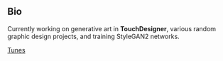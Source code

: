 ## Bio

Currently working on generative art in **TouchDesigner**, various random graphic design projects, and training StyleGAN2 networks. 








[Tunes](https://www.youtube.com/watch?v=i2eYo433JRA)




